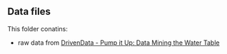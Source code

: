 ## Data files

This folder conatins:
- raw data from [DrivenData - Pump it Up: Data Mining the Water Table](https://www.drivendata.org/competitions/7/pump-it-up-data-mining-the-water-table/)